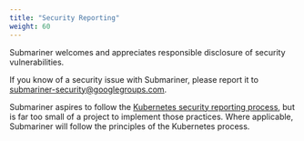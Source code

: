 ```yaml
---
title: "Security Reporting"
weight: 60
---
```


Submariner welcomes and appreciates responsible disclosure of security vulnerabilities.

If you know of a security issue with Submariner, please report it to submariner-security@googlegroups.com.

Submariner aspires to follow the [Kubernetes security reporting process](https://kubernetes.io/docs/reference/issues-security/security/),
but is far too small of a project to implement those practices. Where applicable, Submariner will follow the principles of the Kubernetes
process.
